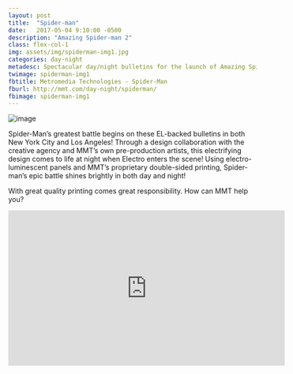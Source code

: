 ```yaml
---
layout: post
title:  "Spider-man"
date:   2017-05-04 9:10:00 -0500
description: "Amazing Spider-man 2"
class: flex-col-1
img: assets/img/spiderman-img1.jpg
categories: day-night
metadesc: Spectacular day/night bulletins for the launch of Amazing Spider-Man 2.
twimage: spiderman-img1
fbtitle: Metromedia Technologies - Spider-Man
fburl: http://mmt.com/day-night/spiderman/
fbimage: spiderman-img1
---
```

![image](../../assets/img/spiderman-hero.jpg "Spider-Man")

<span>S</span>pider-Man’s greatest battle begins on these EL-backed bulletins in both New York City and Los Angeles! Through a design collaboration with the creative agency and MMT’s own pre-production artists, this electrifying design comes to life at night when Electro enters the scene! Using electro-luminescent panels and MMT’s proprietary double-sided printing, Spider-man’s epic battle shines brightly in both day and night!

With great quality printing comes great responsibility. How can MMT help you?

<div class="post--video-container">
<iframe width="560" height="315" src="https://www.youtube.com/embed/Wc5FbjaJmDM?rel=0&amp;showinfo=0" frameborder="0" allowfullscreen></iframe>
</div>
